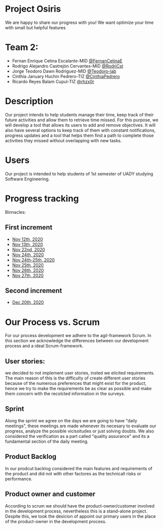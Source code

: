 # Project Osiris
We are happy to share our progress with you! We want optimize your time with small but helpful features

# Team 2:
* Fernan Enrique Cetina Escalante-MID          [@FernanCetinaE](https://github.com/FernanCetinaE)
* Rodrigo Alejandro Castrejón Cervantes-MID    [@RodriCst](https://github.com/RodriCst)
* Jorge Teodoro Dawn Rodríguez-MID             [@Teodoro-lab](https://github.com/Teodoro-lab)
* Cinthia January Huchin Pedrero-TIZ           [@CinthiaPedrero](https://github.com/CinthiaPedrero)
* Ricardo Reyes Balam Cupul-TIZ                [@rhzx0r](https://github.com/rhzx0r)

# Description
Our project intends to help students manage their time, keep track of their future activities and allow them to retrieve time missed. For this purpose, we will develop a tool that allows its users to add and remove objectives. It will also have several options to keep track of them with constant notifications, progress updates and a tool that helps them find a path to complete those activities they missed without overlapping with new tasks.

# Users
Our project is intended to help students of 1st semester of UADY studying Software Engineering.

# Progress tracking
Binnacles:

## First increment
* [Nov 12th, 2020](https://github.com/FernanCetinaE/TeamOsiris/blob/main/Documentaci%C3%B3n/Bitacoras/12th%20nov%202020.md)
* [Nov 13th, 2020](https://github.com/FernanCetinaE/TeamOsiris/blob/main/Documentaci%C3%B3n/Bitacoras/13th%20nov%202020.md)
* [Nov 22nd, 2020](https://github.com/FernanCetinaE/TeamOsiris/blob/main/Documentaci%C3%B3n/Bitacoras/22th%20nov%202020.md)
* [Nov 24th, 2020](Documentaci%C3%B3n/Bitacoras/24th%20nov%202020.md)
* [Nov 24th-25th, 2020](Documentaci%C3%B3n/Bitacoras/24th-25th%20nov%202020.md)
* [Nov 25th, 2020](Documentaci%C3%B3n/Bitacoras/25th%20nov%202020.md)
* [Nov 26th, 2020](Documentaci%C3%B3n/Bitacoras/26th%20nov%202020.md)
* [Nov 27th, 2020](https://github.com/FernanCetinaE/TeamOsiris/blob/main/Documentaci%C3%B3n/Bitacoras/27th%20nov%202020.md)

## Second increment
* [Dec 20th, 2020]()
# Our Process vs. Scrum

For our process development we adhere to the agil-framework Scrum. In this section we acknowledge the differences between our development process and a ideal Scrum-framework.

## User stories:
we decided to not implement user stories, insted we elicited requirements. The main reason of this is the difficulty of create different user stories because of the numerous preferences that might exist for the product, hence we try to make the requirements be as clear as possible and make them concern with the recolcted information in the surveys.

## Sprint
Along the sprint we agree on the days we are going to have "daily meetings", these meetings are made whenever its necesary to evaluate our progress, analyze the possible vicissitudes or just solving doubts. We also considered the verification as a part called "quality assurance" and its a fundamental section of the daily meeting.

## Product Backlog
In our prodcut backlog considered the main features and requirements of the product and did not with other factores as the technicall risks or performance.

## Product owner and customer
According to scrum we should have the product-owner/customer involved in the development process, nevertheless this is a stand-alone project.
Despite this, we took the desicion of appoint our primary users in the place of the product-owner in the development process.
